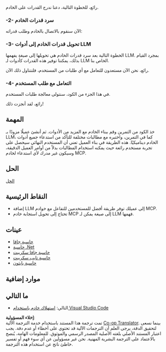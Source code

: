 <!--
CO_OP_TRANSLATOR_METADATA:
{
  "original_hash": "bc3ae5af5973160abba9976cb5a4704c",
  "translation_date": "2025-06-13T11:25:46+00:00",
  "source_file": "03-GettingStarted/03-llm-client/README.md",
  "language_code": "ar"
}
-->
رائع، للخطوة التالية، دعنا ندرج القدرات على الخادم.

### -2- سرد قدرات الخادم

الآن سنقوم بالاتصال بالخادم وطلب قدراته:

### -3- تحويل قدرات الخادم إلى أدوات LLM

الخطوة التالية بعد سرد قدرات الخادم هي تحويلها إلى صيغة يفهمها LLM. بمجرد القيام بذلك، يمكننا توفير هذه القدرات كأدوات لـ LLM الخاص بنا.

رائع، نحن الآن مستعدون للتعامل مع أي طلبات من المستخدم، فلنتناول ذلك الآن.

### -4- التعامل مع طلب المستخدم

في هذا الجزء من الكود، سنتولى معالجة طلبات المستخدم.

رائع، لقد أنجزت ذلك!

## المهمة

خذ الكود من التمرين وقم ببناء الخادم مع المزيد من الأدوات. ثم أنشئ عميلًا مزودًا بـ LLM، كما في التمرين، واختبره مع مطالبات مختلفة للتأكد من استدعاء جميع أدوات الخادم ديناميكيًا. هذه الطريقة في بناء العميل تعني أن المستخدم النهائي سيحصل على تجربة مستخدم رائعة حيث يمكنه استخدام المطالبات بدلاً من أوامر العميل الدقيقة، وسيكون غير مدرك لأي استدعاء لخادم MCP.

## الحل 

[الحل](/03-GettingStarted/03-llm-client/solution/README.md)

## النقاط الرئيسية

- إضافة LLM إلى عميلك توفر طريقة أفضل للمستخدمين للتفاعل مع خوادم MCP.
- تحتاج إلى تحويل استجابة خادم MCP إلى صيغة يمكن لـ LLM فهمها.

## عينات 

- [حاسبة جافا](../samples/java/calculator/README.md)
- [حاسبة .Net](../../../../03-GettingStarted/samples/csharp)
- [حاسبة جافا سكريبت](../samples/javascript/README.md)
- [حاسبة تايب سكريبت](../samples/typescript/README.md)
- [حاسبة بايثون](../../../../03-GettingStarted/samples/python) 

## موارد إضافية

## ما التالي

- التالي: [استهلاك خادم باستخدام Visual Studio Code](/03-GettingStarted/04-vscode/README.md)

**إخلاء المسؤولية**:  
تمت ترجمة هذا المستند باستخدام خدمة الترجمة الآلية [Co-op Translator](https://github.com/Azure/co-op-translator). بينما نسعى لتحقيق الدقة، يرجى العلم أن الترجمات الآلية قد تحتوي على أخطاء أو عدم دقة. يجب اعتبار المستند الأصلي بلغته الأصلية المصدر الرسمي والموثوق. للمعلومات الهامة، يُنصح بالاعتماد على الترجمة البشرية المهنية. نحن غير مسؤولين عن أي سوء فهم أو تفسير خاطئ ناتج عن استخدام هذه الترجمة.